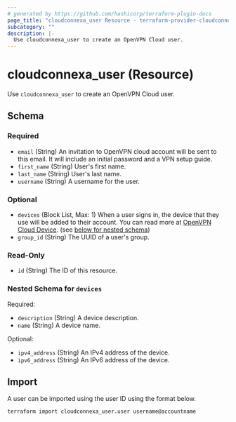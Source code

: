 ```yaml
---
# generated by https://github.com/hashicorp/terraform-plugin-docs
page_title: "cloudconnexa_user Resource - terraform-provider-cloudconnexa"
subcategory: ""
description: |-
  Use cloudconnexa_user to create an OpenVPN Cloud user.
---
```


# cloudconnexa_user (Resource)

Use `cloudconnexa_user` to create an OpenVPN Cloud user.



<!-- schema generated by tfplugindocs -->
## Schema

### Required

- `email` (String) An invitation to OpenVPN cloud account will be sent to this email. It will include an initial password and a VPN setup guide.
- `first_name` (String) User's first name.
- `last_name` (String) User's last name.
- `username` (String) A username for the user.

### Optional

- `devices` (Block List, Max: 1) When a user signs in, the device that they use will be added to their account. You can read more at [OpenVPN Cloud Device](https://openvpn.net/cloud-docs/device/). (see [below for nested schema](#nestedblock--devices))
- `group_id` (String) The UUID of a user's group.

### Read-Only

- `id` (String) The ID of this resource.

<a id="nestedblock--devices"></a>
### Nested Schema for `devices`

Required:

- `description` (String) A device description.
- `name` (String) A device name.

Optional:

- `ipv4_address` (String) An IPv4 address of the device.
- `ipv6_address` (String) An IPv6 address of the device.

## Import

A user can be imported using the user ID using the format below.

```
terraform import cloudconnexa_user.user username@accountname
```
